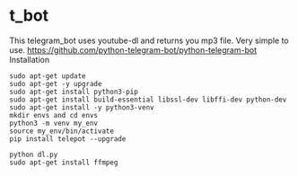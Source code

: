 # t_bot

This telegram_bot uses youtube-dl and returns you mp3 file. Very simple to use. https://github.com/python-telegram-bot/python-telegram-bot Installation

    sudo apt-get update
    sudo apt-get -y upgrade
    sudo apt-get install python3-pip
    sudo apt-get install build-essential libssl-dev libffi-dev python-dev
    sudo apt-get install -y python3-venv
    mkdir envs and cd envs
    python3 -m venv my_env
    source my_env/bin/activate
    pip install telepot --upgrade
   
    python dl.py
    sudo apt-get install ffmpeg
